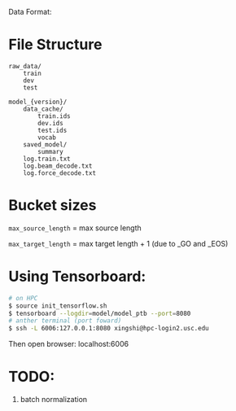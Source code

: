 Data Format:

# File Structure

```
raw_data/
	train
	dev
	test

model_{version}/
	data_cache/
		train.ids
		dev.ids
		test.ids
		vocab
	saved_model/
		summary
	log.train.txt
	log.beam_decode.txt
	log.force_decode.txt
```

# Bucket sizes

`max_source_length` = max source length

`max_target_length` = max target length + 1 (due to _GO and _EOS)

	

# Using Tensorboard:

```bash
# on HPC
$ source init_tensorflow.sh
$ tensorboard --logdir=model/model_ptb --port=8080
# anther terminal (port foward)
$ ssh -L 6006:127.0.0.1:8080 xingshi@hpc-login2.usc.edu
```
Then open browser: localhost:6006






# TODO:
1. batch normalization
